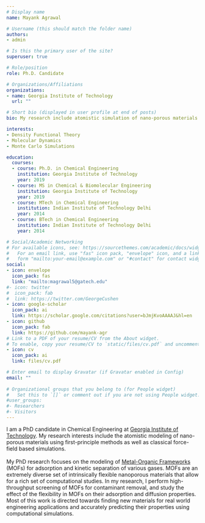 ```yaml
---
# Display name
name: Mayank Agrawal

# Username (this should match the folder name)
authors:
- admin

# Is this the primary user of the site?
superuser: true

# Role/position
role: Ph.D. Candidate

# Organizations/Affiliations
organizations:
- name: Georgia Institute of Technology
  url: ""

# Short bio (displayed in user profile at end of posts)
bio: My research include atomistic simulation of nano-porous materials for separation and catalysis.

interests:
- Density Functional Theory
- Molecular Dynamics
- Monte Carlo Simulations

education:
  courses:
  - course: Ph.D. in Chemical Engineering
    institution: Georgia Institute of Technology
    year: 2019
  - course: MS in Chemical & Biomolecular Engineering
    institution: Georgia Institute of Technology
    year: 2019
  - course: MTech in Chemical Engineering
    institution: Indian Institute of Technology Delhi
    year: 2014
  - course: BTech in Chemical Engineering
    institution: Indian Institute of Technology Delhi
    year: 2014

# Social/Academic Networking
# For available icons, see: https://sourcethemes.com/academic/docs/widgets/#icons
#   For an email link, use "fas" icon pack, "envelope" icon, and a link in the
#   form "mailto:your-email@example.com" or "#contact" for contact widget.
social:
- icon: envelope
  icon_pack: fas
  link: "mailto:magrawal5@gatech.edu"
#- icon: twitter
#  icon_pack: fab
#  link: https://twitter.com/GeorgeCushen
- icon: google-scholar
  icon_pack: ai
  link: https://scholar.google.com/citations?user=bJmjKvoAAAAJ&hl=en
- icon: github
  icon_pack: fab
  link: https://github.com/mayank-agr
# Link to a PDF of your resume/CV from the About widget.
# To enable, copy your resume/CV to `static/files/cv.pdf` and uncomment the lines below.  
- icon: cv
  icon_pack: ai
  link: files/cv.pdf

# Enter email to display Gravatar (if Gravatar enabled in Config)
email: ""
  
# Organizational groups that you belong to (for People widget)
#   Set this to `[]` or comment out if you are not using People widget.  
#user_groups:
#- Researchers
#- Visitors
---
```


I am a PhD candidate in Chemical Engineering at [Georgia Institute of Technology](https://chbe.gatech.edu/). My research interests include the atomistic modeling of nano-porous materials using first-principle methods as well as classical force-field based simulations.<br><br>
My PhD research focuses on the modeling of [Metal-Organic Frameworks](https://en.wikipedia.org/wiki/Metal%E2%80%93organic_framework/) (MOFs) for adsorption and kinetic separation of various gases. MOFs are an extremely diverse set of intrinsically flexible nanoporous materials that allow for a rich set of computational studies. In my research, I perform high-throughput screening of MOFs for contaminant removal, and study the effect of the flexibility in MOFs on their adsorption and diffusion properties. Most of this work is directed towards finding new materials for real world engineering applications and accurately predicting their properties using computational simulations. 
